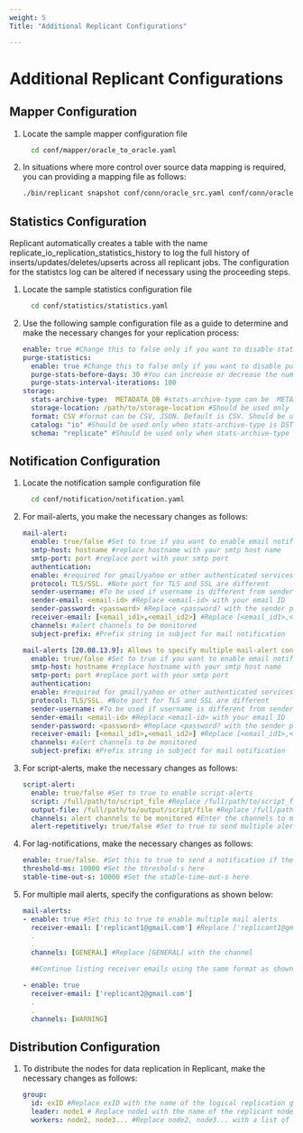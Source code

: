 ```yaml
---
weight: 5
Title: "Additional Replicant Configurations"

---
```


# Additional Replicant Configurations

## Mapper Configuration

1. Locate the sample mapper configuration file
    ```BASH
      cd conf/mapper/oracle_to_oracle.yaml
    ```
2. In situations where more control over source data mapping is required, you can providing a mapping file as follows:
    ```BASH
    ./bin/replicant snapshot conf/conn/oracle_src.yaml conf/conn/oracle_dst.yaml --map oracle_to_oracle.yaml
    ```

## Statistics Configuration

Replicant automatically creates a table with the name replicate_io_replication_statistics_history to log the full history of inserts/updates/deletes/upserts across all replicant jobs. The configuration for the statistcs log can be altered if necessary using the proceeding steps.

1. Locate the sample statistics configuration file
    ```BASH
      cd conf/statistics/statistics.yaml
    ```

2. Use the following sample configuration file as a guide to determine and make the necessary changes for your replication process:

    ```YAML
    enable: true #Change this to false only if you want to disable statistics logging
    purge-statistics:
      enable: true #Change this to false only if you want to disable purging of replication statistics history
      purge-stats-before-days: 30 #You can increase or decrease the number of days the stats history is stored
      purge-stats-interval-iterations: 100
    storage:
      stats-archive-type:  METADATA_DB #stats-archive-type can be  METADATA_DB, FILE_SYSTEM, DST_DB
      storage-location: /path/to/storage-location #Should be used only when stats-archive-type is FILE_SYSTEM
      format: CSV #format can be CSV, JSON. Default is CSV. Should be used only when stats-archive-type is FILE_SYSTEM
      catalog: "io" #Should be used only when stats-archive-type is DST_DB
      schema: "replicate" #Should be used only when stats-archive-type is DST_DB
    ```


## Notification Configuration

1. Locate the notification sample configuration file
    ```BASH
      cd conf/notification/notification.yaml
    ```
2. For mail-alerts, you make the necessary changes as follows:

    ```YAML
    mail-alert:
      enable: true/false #Set to true if you want to enable email notifications
      smtp-host: hostname #replace hostname with your smtp host name
      smtp-port: port #replace port with your smtp port
      authentication:
      enable: #required for gmail/yahoo or other authenticated services
      protocol: TLS/SSL. #Note port for TLS and SSL are different
      sender-username: #To be used if username is different from sender-email
      sender-email: <email-id> #Replace <email-id> with your email ID
      sender-password: <password> #Replace <password? with the sender password
      receiver-email: [<email_id1>,<email_id2>] #Replace [<email_id1>,<email_id2>] with a list of all the email IDs that will receive the notification
      channels: #alert channels to be monitored
      subject-prefix: #Prefix string in subject for mail notification

    mail-alerts [20.08.13.9]: Allows to specify multiple mail-alert configs as a list
      enable: true/false #Set to true if you want to enable email notifications
      smtp-host: hostname #replace hostname with your smtp host name
      smtp-port: port #replace port with your smtp port
      authentication:
      enable: #required for gmail/yahoo or other authenticated services
      protocol: TLS/SSL. #Note port for TLS and SSL are different
      sender-username: #To be used if username is different from sender-email
      sender-email: <email-id> #Replace <email-id> with your email ID
      sender-password: <password> #Replace <password? with the sender password
      receiver-email: [<email_id1>,<email_id2>] #Replace [<email_id1>,<email_id2>] with a list of all the email IDs that will receive the notification
      channels: #alert channels to be monitored
      subject-prefix: #Prefix string in subject for mail notification
      ```

3. For script-alerts, make the necessary changes as follows:   

    ```YAML
    script-alert:
      enable: true/false #Set to true to enable script-alerts
      script: /full/path/to/script_file #Replace /full/path/to/script_file with the path to the script file
      output-file: /full/path/to/output/script/file #Replace /full/path/to/output/script/file with the path of the file where the output of the script will be written to
      channels: alert channels to be monitored #Enter the channels to monitor
      alert-repetitively: true/false #Set to true to send multiple alerts of the same job
    ```




4. For lag-notifications, make the necessary changes as follows:
    ```YAML
    enable: true/false. #Set this to true to send a notification if the lag falls below threshold-s and stabilizes under stable-time-out-s
    threshold-ms: 10000 #Set the threshold-s here
    stable-time-out-s: 10000 #Set the stable-time-out-s here
    ```

5. For multiple mail alerts, specify the configurations as shown below:
    ```YAML
    mail-alerts:  
    - enable: true #Set this to true to enable multiple mail alerts
      receiver-email: ['replicant1@gmail.com'] #Replace ['replicant1@gmail.com'] with the receiver email ID
      .
      .
      channels: [GENERAL] #Replace [GENERAL] with the channel

      ##Continue listing receiver emails using the same format as shown both above and below, changing hte parameters as necessary

    - enable: true
      receiver-email: ['replicant2@gmail.com']
      .
      .
      channels: [WARNING]
    ```




## Distribution Configuration

1. To distribute the nodes for data replication in Replicant, make the necessary changes as follows:
    ```YAML
    group:
      id: exID #Replace exID with the name of the logical replication group
      leader: node1 # Replace node1 with the name of the replicant node acting as leader
      workers: node2, node3... #Replace node2, node3... with a list of the names of all the slave replicant nodes

    ```
